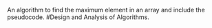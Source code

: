An algorithm to find the maximum element in an array  and include the pseudocode.
#Design and Analysis of Algorithms.
